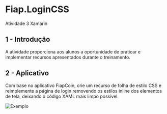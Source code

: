 # Fiap.LoginCSS
Atividade 3 Xamarin 

## 1 - Introdução
A atividade proporciona aos alunos a oportunidade de praticar e implementar recursos apresentados durante o treinamento.

## 2 - Aplicativo
Com base no aplicativo FiapCoin, crie um recurso de folha de estilo CSS e reimplemente a página de login removendo os estilos inline dos elementos de tela, deixando o código XAML mais limpo possível. 

![Exemplo](Fiap.LoginCSS/Fiap.LoginCSS/Fiap.LoginCSS/Imagem/ExemploLogin.PNG)
